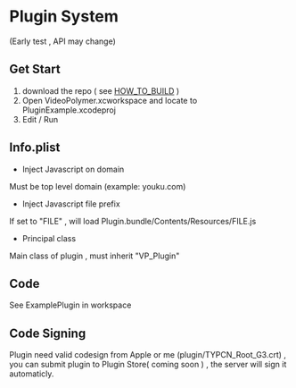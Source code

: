 # Plugin System

(Early test , API may change)


## Get Start

1. download the repo ( see [HOW\_TO\_BUILD](https://github.com/typcn/bilibili-mac-client/blob/master/HOW_TO_BUILD.md) )
2. Open VideoPolymer.xcworkspace and locate to PluginExample.xcodeproj
3. Edit / Run

## Info.plist

- Inject Javascript on domain

Must be top level domain (example: youku.com)

- Inject Javascript file prefix

If set to "FILE" , will load Plugin.bundle/Contents/Resources/FILE.js

- Principal class

Main class of plugin , must inherit "VP_Plugin"

## Code

See ExamplePlugin in workspace

## Code Signing

Plugin need valid codesign from Apple or me (plugin/TYPCN\_Root\_G3.crt) , you can submit plugin to Plugin Store( coming soon ) , the server will sign it automaticly.